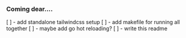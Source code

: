 ### Coming dear....

[ ] - add standalone tailwindcss setup
[ ] - add makefile for running all together
[ ] - maybe add go hot reloading?
[ ] - write this readme
